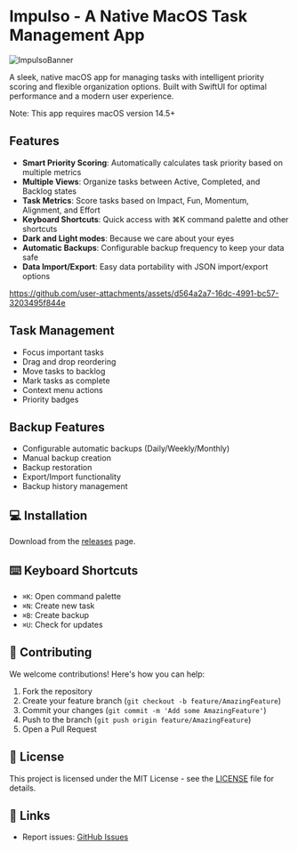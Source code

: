 # Impulso - A Native MacOS Task Management App

![ImpulsoBanner](https://github.com/user-attachments/assets/884ca72a-05f3-4051-926f-4fcb69559628)


A sleek, native macOS app for managing tasks with intelligent priority scoring and flexible organization options. Built with SwiftUI for optimal performance and a modern user experience.

Note: This app requires macOS version 14.5+

## Features

- **Smart Priority Scoring**: Automatically calculates task priority based on multiple metrics
- **Multiple Views**: Organize tasks between Active, Completed, and Backlog states
- **Task Metrics**: Score tasks based on Impact, Fun, Momentum, Alignment, and Effort
- **Keyboard Shortcuts**: Quick access with ⌘K command palette and other shortcuts
- **Dark and Light modes**: Because we care about your eyes
- **Automatic Backups**: Configurable backup frequency to keep your data safe
- **Data Import/Export**: Easy data portability with JSON import/export options

https://github.com/user-attachments/assets/d564a2a7-16dc-4991-bc57-3203495f844e

## Task Management

- Focus important tasks
- Drag and drop reordering
- Move tasks to backlog
- Mark tasks as complete
- Context menu actions
- Priority badges

## Backup Features

- Configurable automatic backups (Daily/Weekly/Monthly)
- Manual backup creation
- Backup restoration
- Export/Import functionality
- Backup history management

## 💻 Installation

Download from the [releases](https://github.com/your-repo/Impulso/releases/) page.

## ⌨️ Keyboard Shortcuts

- `⌘K`: Open command palette
- `⌘N`: Create new task
- `⌘B`: Create backup
- `⌘U`: Check for updates

## 🤝 Contributing

We welcome contributions! Here's how you can help:

1. Fork the repository
2. Create your feature branch (`git checkout -b feature/AmazingFeature`)
3. Commit your changes (`git commit -m 'Add some AmazingFeature'`)
4. Push to the branch (`git push origin feature/AmazingFeature`)
5. Open a Pull Request

## 📝 License

This project is licensed under the MIT License - see the [LICENSE](LICENSE) file for details.

## 🔗 Links

- Report issues: [GitHub Issues](https://github.com/your-repo/Impulso/issues)

